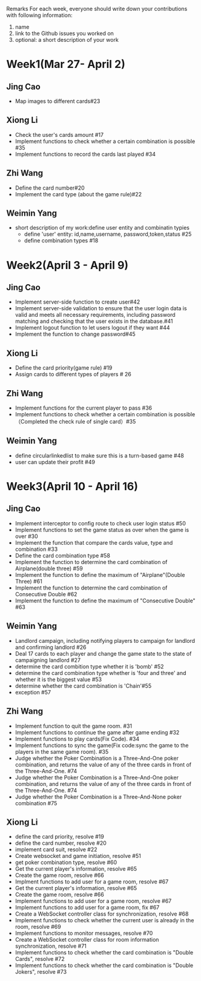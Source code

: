 Remarks
For each week, everyone should write down your contributions with following information:
1. name
2. link to the Github issues you worked on
3. optional: a short description of your work

# Week1(Mar 27- April 2)

## Jing Cao
- Map images to different cards#23

## Xiong Li
- Check the user's cards amount #17
- Implement functions to check whether a certain combination is possible #35
- Implement functions to record the cards last played #34

## Zhi Wang
- Define the card number#20
- Implement the card type (about the game rule)#22

## Weimin Yang
- short description of my work:define user entity and combinatin typies
    - define 'user' entity: id,name,username, password,token,status  #25
    - define combination types  #18


# Week2(April 3 - April 9)

## Jing Cao
- Implement server-side function to create user#42
- Implement server-side validation to ensure that the user login data is valid and meets all necessary requirements, including password matching and checking that the user exists in the database.#41
- Implement logout function to let users logout if they want #44
- Implement the function to change password#45

## Xiong Li

- Define the card priority(game rule) #19
- Assign cards to different types of players # 26

## Zhi Wang
- Implement functions for the current player to pass #36
- Implement functions to check whether a certain combination is possible（Completed the check rule of single card）#35

## Weimin Yang
- define circularlinkedlist to make sure this is a turn-based game #48
- user can update their profit #49

# Week3(April 10 - April 16)
## Jing Cao
- Implement interceptor to config route to check user login status #50
- Implement functions to set the game status as over when the game is over #30
- Implement the function that compare the cards value, type and combination #33
- Define the card combination type #58
- Implement the function to determine the card combination of Airplane(double three) #59
- Implement the function to define the maximum of "Airplane"(Double Three) #61
- Implement the function to determine the card combination of Consecutive Double #62
- Implement the function to define the maximum of "Consecutive Double" #63


## Weimin Yang
- Landlord campaign, including notifying players to campaign for landlord and confirming landlord #26
- Deal 17 cards to each player and change the game state to the state of campaigning landlord #27
- determine the card combition type whether it is 'bomb' #52
- determine the card combination type whether is 'four and three' and whether it is the biggest value #53
- determine whether the card combination is 'Chain'#55
- exception #57

## Zhi Wang
- Implement function to quit the game room. #31
- Implement functions to continue the game after game ending #32
- Implement functions to play cards(Fix Code). #34
- Implement functions to sync the game(Fix code:sync the game to the players in the same game room). #35
- Judge whether the Poker Combination is a Three-And-One poker combination, and returns the value of any of the three cards in front of the Three-And-One. #74
- Judge whether the Poker Combination is a Three-And-One poker combination, and returns the value of any of the three cards in front of the Three-And-One. #74
- Judge whether the Poker Combination is a Three-And-None poker combination #75

## Xiong Li
- define the card priority, resolve #19
- define the card number, resolve #20
- implement card suit, resolve #22
- Create websocket and game initiation, resolve #51
- get poker combination type, resolve #60
- Get the current player's information, resolve #65
- Create the game room, resolve #66
- Implment functions to add user for a game room, resolve #67
- Get the current player's information, resolve #65
- Create the game room, resolve #66
- Implement functions to add user for a game room, resolve #67
- Implement functions to add user for a game room, fix #67
- Create a WebSocket controller class for synchronization, resolve #68
- Implement functions to check whether the current user is already in the room, resolve #69
- Implement functions to monitor messages, resolve #70
- Create a WebSocket controller class for room information synchronization, resolve #71
- Implement functions to check whether the card combination is "Double Cards", resolve #72
- Implement functions to check whether the card combination is "Double Jokers", resolve #73
